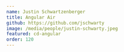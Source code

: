 ```yaml
---
name: Justin Schwartzenberger
title: Angular Air
github: https://github.com/jschwarty
image: /media/people/justin-schwarty.jpeg
featured: cd-angular
order: 120
---
```


